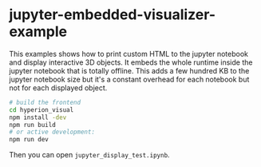 # jupyter-embedded-visualizer-example

This examples shows how to print custom HTML to the jupyter notebook and display interactive 3D objects.
It embeds the whole runtime inside the jupyter notebook that is totally offline.
This adds a few hundred KB to the jupyter notebook size but it's a constant overhead for each notebook but not for each displayed object.

```sh
# build the frontend
cd hyperion_visual
npm install -dev
npm run build
# or active development:
npm run dev
```

Then you can open `jupyter_display_test.ipynb`.

